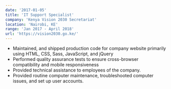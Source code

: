 ```yaml
---
date: '2017-01-05'
title: 'IT Support Specialist'
company: 'Kenya Vision 2030 Secretariat'
location: 'Nairobi, KE'
range: 'Jan 2017 - April 2018'
url: 'https://vision2030.go.ke/'
---
```


- Maintained, and shipped production code for company website primarily using HTML, CSS, Sass, JavaScript, and jQuery
- Performed quality assurance tests to ensure cross-browser compatibility and mobile responsiveness
- Provided technical assistance to employees of the company.
- Provided routine computer maintenance, troubleshooted computer issues, and set up user accounts.
